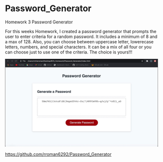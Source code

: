 # Password_Generator

Homework 3 Password Generator

For this weeks Homework, I created a password generator that prompts the user to enter criteria for a random password.
It includes a minimum of 8 and a max of 128.
Also, you can choose between uppercase letter, lowerecase letters, numbers, and special characters.
It can be a mix of all four or you can choose just to use one of the criteria. The choice is yours!!!


![](Images/screenshot.jpeg)


<https://github.com/rroman6292/Password_Generator>
